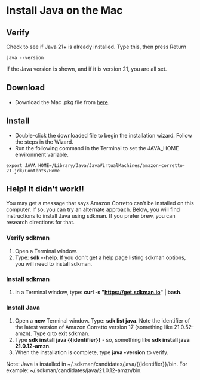 # Install Java on the Mac

## Verify
Check to see if Java 21+ is already installed. Type this, then press Return

```
java --version
```

If the Java version is shown, and if it is version 21, you are all set.

## Download

* Download the Mac .pkg file from [here](https://corretto.aws/downloads/latest/amazon-corretto-21-x64-macos-jdk.pkg).

## Install

* Double-click the downloaded file to begin the installation wizard. Follow the steps in the Wizard.
* Run the following command in the Terminal to set the JAVA_HOME environment variable.

```
export JAVA_HOME=/Library/Java/JavaVirtualMachines/amazon-corretto-21.jdk/Contents/Home
```

## Help! It didn't work!!

You may get a message that says Amazon Corretto can't be installed on this computer. If so, you can try an alternate approach. Below, you will find instructions to install Java using sdkman. If you prefer brew, you can research directions for that.

### Verify sdkman

1. Open a Terminal window.
1. Type: **sdk --help**. If you don't get a help page listing sdkman options, you will need to install sdkman.

### Install sdkman

1. In a Terminal window, type: **curl -s "https://get.sdkman.io" | bash**.

### Install Java

1. Open a __new__ Terminal window. Type: **sdk list java**. Note the identifier of the latest version of Amazon Corretto version 17 (something like 21.0.52-amzn). Type **q** to exit sdkman.
1. Type **sdk install java {{identifier}}** - so, something like **sdk install java 21.0.12-amzn**.
1. When the installation is complete, type **java -version** to verify.

Note: Java is installed in ~/.sdkman/candidates/java/{{identifier}}/bin.
For example: ~/.sdkman/candidates/java/21.0.12-amzn/bin.
